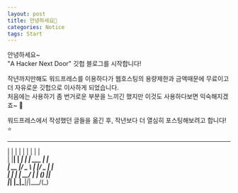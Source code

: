 ```yaml
---
layout: post
title: 안녕하세요👋
categories: Notice
tags: Start
---
```

안녕하세요~  
"A Hacker Next Door" 깃헙 블로그를 시작합니다!

작년까지만해도 워드프레스를 이용하다가 웹호스팅의 용량제한과 금액때문에 무료이고 더 자유로운 깃헙으로 이사하게 되었습니다.  
처음에는 사용하기 좀 번거로운 부분을 느끼긴 했지만 이것도 사용하다보면 익숙해지겠죠~ 🙂

워드프레스에서 작성했던 글들을 옮긴 후, 작년보다 더 열심히 포스팅해보려고 합니다! ⭐


  _    _      _ _       _ 
 | |  | |    | | |     | | <br>
 | |__| | ___| | | ___ | | <br>
 |  __  |/ _ \ | |/ _ \| | <br>
 | |  | |  __/ | | (_) |_| <br>
 |_|  |_|\___|_|_|\___/(_) <br>